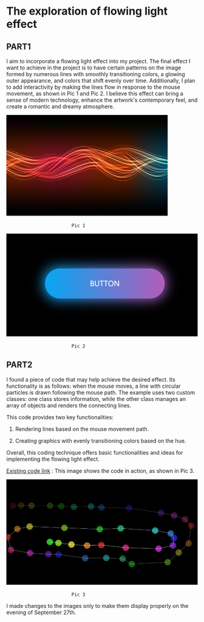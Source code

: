 # The exploration of flowing light effect
## PART1

I aim to incorporate a flowing light effect into my project. The final effect I want to achieve in the project is to have certain patterns on the image formed by numerous lines with smoothly transitioning colors, a glowing outer appearance, and colors that shift evenly over time. Additionally, I plan to add interactivity by making the lines flow in response to the mouse movement, as shown in Pic 1 and Pic 2. I believe this effect can bring a sense of modern technology, enhance the artwork's contemporary feel, and create a romantic and dreamy atmosphere.

![ A image of effect1](assets/pic1.jpg)

                            Pic 1
![ A image of effect2](assets/button1.gif)

                            Pic 2

## PART2

I found a piece of code that may help achieve the desired effect. Its functionality is as follows: when the mouse moves, a line with circular particles is drawn following the mouse path. The example uses two custom classes: one class stores information, while the other class manages an array of objects and renders the connecting lines. 

This code provides two key functionalities:

1. Rendering lines based on the mouse movement path.

2. Creating graphics with evenly transitioning colors based on the hue.

Overall, this coding technique offers basic functionalities and ideas for implementing the flowing light effect.

[Existing code link](https://p5js.org/zh-Hans/examples/classes-and-objects-connected-particles/)
: This image shows the code in action, as shown in Pic 3.

![ A image of effect3](assets/pic2.png)

                            Pic 3


I made changes to the images only to make them display properly on the evening of September 27th.